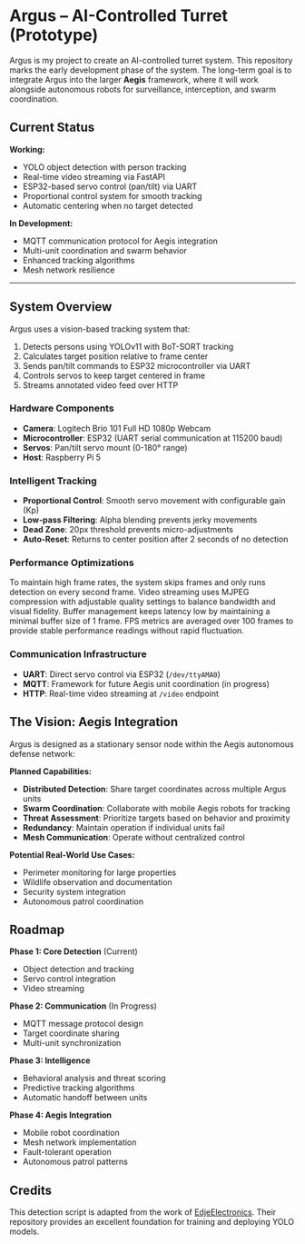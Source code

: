 # Argus – AI-Controlled Turret (Prototype)

Argus is my project to create an AI-controlled turret system. This repository marks the early development phase of the system. The long-term goal is to integrate Argus into the larger **Aegis** framework, where it will work alongside autonomous robots for surveillance, interception, and swarm coordination.

## Current Status

**Working:**
- YOLO object detection with person tracking
- Real-time video streaming via FastAPI
- ESP32-based servo control (pan/tilt) via UART
- Proportional control system for smooth tracking
- Automatic centering when no target detected

**In Development:**
-  MQTT communication protocol for Aegis integration
-  Multi-unit coordination and swarm behavior
-  Enhanced tracking algorithms
-  Mesh network resilience
---

## System Overview
Argus uses a vision-based tracking system that:
1. Detects persons using YOLOv11 with BoT-SORT tracking
2. Calculates target position relative to frame center
3. Sends pan/tilt commands to ESP32 microcontroller via UART
4. Controls servos to keep target centered in frame
5. Streams annotated video feed over HTTP

### Hardware Components
- **Camera**: Logitech Brio 101 Full HD 1080p Webcam 
- **Microcontroller**: ESP32 (UART serial communication at 115200 baud)
- **Servos**: Pan/tilt servo mount (0-180° range)
- **Host**: Raspberry Pi 5

### Intelligent Tracking
- **Proportional Control**: Smooth servo movement with configurable gain (Kp)
- **Low-pass Filtering**: Alpha blending prevents jerky movements
- **Dead Zone**: 20px threshold prevents micro-adjustments
- **Auto-Reset**: Returns to center position after 2 seconds of no detection

### Performance Optimizations
To maintain high frame rates, the system skips frames and only runs detection on every second frame. Video streaming uses MJPEG compression with adjustable quality settings to balance bandwidth and visual fidelity. Buffer management keeps latency low by maintaining a minimal buffer size of 1 frame. FPS metrics are averaged over 100 frames to provide stable performance readings without rapid fluctuation.

### Communication Infrastructure
- **UART**: Direct servo control via ESP32 (`/dev/ttyAMA0`)
- **MQTT**: Framework for future Aegis unit coordination (in progress)
- **HTTP**: Real-time video streaming at `/video` endpoint


## The Vision: Aegis Integration

Argus is designed as a stationary sensor node within the Aegis autonomous defense network:

**Planned Capabilities:**
- **Distributed Detection**: Share target coordinates across multiple Argus units
- **Swarm Coordination**: Collaborate with mobile Aegis robots for tracking
- **Threat Assessment**: Prioritize targets based on behavior and proximity
- **Redundancy**: Maintain operation if individual units fail
- **Mesh Communication**: Operate without centralized control

**Potential Real-World Use Cases:**
- Perimeter monitoring for large properties
- Wildlife observation and documentation
- Security system integration
- Autonomous patrol coordination



## Roadmap

**Phase 1: Core Detection** (Current)
- Object detection and tracking
- Servo control integration
- Video streaming

**Phase 2: Communication** (In Progress)
- MQTT message protocol design
- Target coordinate sharing
- Multi-unit synchronization

**Phase 3: Intelligence**
-  Behavioral analysis and threat scoring
-  Predictive tracking algorithms
-  Automatic handoff between units

**Phase 4: Aegis Integration**
-  Mobile robot coordination
-  Mesh network implementation
-  Fault-tolerant operation
-  Autonomous patrol patterns


## Credits

This detection script is adapted from the work of [EdjeElectronics](https://github.com/EdjeElectronics/Train-and-Deploy-YOLO-Models). Their repository provides an excellent foundation for training and deploying YOLO models.
